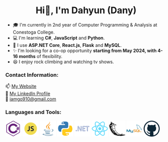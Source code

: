 <!--
**Ko-dany/Ko-dany** is a ✨ _special_ ✨ repository because its `README.md` (this file) appears on your GitHub profile.

Here are some ideas to get you started:

- 🔭 I’m currently working on ...
- 🌱 I’m currently learning ...
- 👯 I’m looking to collaborate on ...
- 🤔 I’m looking for help with ...
- 💬 Ask me about ...
- 📫 How to reach me: ...
- 😄 Pronouns: ...
- ⚡ Fun fact: ...
-->

# <center>Hi👋, I'm Dahyun (Dany)</center>

<!-- **<center>A passionate and collaborative Software Developer</center>** -->

- 🎓 I'm currently in 2nd year of Computer Programming & Analysis at Conestoga College.
- 💻 I'm learning **C#**, **JavaScript** and **Python**.
- 📓 I use **ASP.NET Core**, **React.js**, **Flask** and **MySQL**.
- ✨ I'm looking for a co-op opportunity **starting from May 2024, with 4-16 months** of flexibility.
- 😆 I enjoy rock climbing and watching tv shows.

### **Contact Information:**

📫 <a href="https://ko-dany.github.io/" target="_blank" rel="noopener noreferrer">My Website</a>
<br>
🔗 <a href="https://www.linkedin.com/in/dahyun-dany-ko/" target="_blank" rel="noopener noreferrer">My LinkedIn Profile</a>
<br>
📧 <a href="mailto:iamgo910@gmail.com">iamgo910@gmail.com</a>

### **Languages and Tools:**

<html>
  <div>
    <img
      src="./logo/csharp_logo.png"
      width="50"
    />
    <img
      src="./logo/javascript_logo.png"
      width="50"
    />
    <img
      src="./logo/java_logo.png"
      width="50"
    />
    <img
      src="./logo/python_logo.png"
      width="50"
    />
    <img
      src="./logo/dotnet_logo.png"
      width="50"
    />
    <img
      src="./logo/react_logo.png"
      width="50"
    />
    <img
      src="./logo/flask_logo.png"
      width="50"
    />
            <img
      src="./logo/mysql_logo.png"
      width="50"
    />
    <img
      src="./logo/github_logo.png"
      width="50"
    />
  </div>
</html>
<!-- <div>
    <img
      src="https://img.shields.io/badge/HTML5-E34F26?style=for-the-badge&logo=HTML5&logoColor=white"
    />
    <img
      src="https://img.shields.io/badge/CSS3-1572B6?style=for-the-badge&logo=CSS3&logoColor=white"
    />
    <img
      src="https://img.shields.io/badge/JavaScript-F7DF1E?style=for-the-badge&logo=JavaScript&logoColor=white"
    />
    <img
      src="https://img.shields.io/badge/React-61DAFB?style=for-the-badge&logo=React&logoColor=white"
    />
    <img
      src="https://img.shields.io/badge/Node.js-339933?style=for-the-badge&logo=nodedotjs&logoColor=white"
    />
  </div>
  <div>
    <img
      src="https://img.shields.io/badge/Python-3776AB?style=for-the-badge&logo=Python&logoColor=white"
    />
    <img
      src="https://img.shields.io/badge/Flask-000000?style=for-the-badge&logo=flask&logoColor=white"
    />
    <img
      src="https://img.shields.io/badge/CSharp-99CC00?style=for-the-badge&logo=Csharp&logoColor=white"
    />
    <img
      src="https://img.shields.io/badge/mysql-4479A1?style=for-the-badge&logo=MySQL&logoColor=white"
    />
</div> -->
